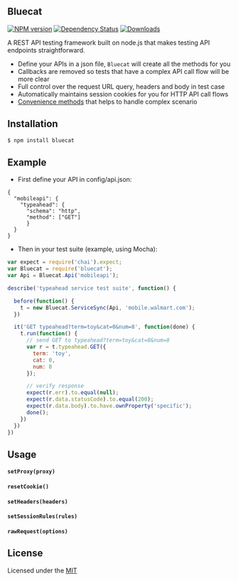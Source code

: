 ## Bluecat

[![NPM version][npm-image]][npm-url]
[![Dependency Status][david-image]][david-url]
[![Downloads][downloads-image]][downloads-url]
<!-- [![Gittip][gittip-image]][gittip-url] -->


A REST API testing framework built on node.js that makes testing API endpoints straightforward.

* Define your APIs in a json file, `Bluecat` will create all the methods for you
* Callbacks are removed so tests that have a complex API call flow will be more clear
* Full control over the request URL query, headers and body in test case
* Automatically maintains session cookies for you for HTTP API call flows
* [Convenience methods](#usage) that helps to handle complex scenario

## Installation ##
```bash
$ npm install bluecat
```

## Example ##
* First define your API in config/api.json:

```
{
  "mobileapi": {
    "typeahead": {
      "schema": "http",
      "method": ["GET"]
      }
  }
}

```

* Then in your test suite (example, using Mocha):

```javascript
var expect = require('chai').expect;
var Bluecat = require('bluecat');
var Api = Bluecat.Api('mobileapi');

describe('typeahead service test suite', function() {

  before(function() {
    t = new Bluecat.ServiceSync(Api, 'mobile.walmart.com');
  })

  it('GET typeahead?term=toy&cat=0&num=8', function(done) {
    t.run(function() {
      // send GET to typeahead?term=toy&cat=0&num=8
      var r = t.typeahead.GET({
        term: 'toy',
        cat: 0,
        num: 8
      });

      // verify response
      expect(r.err).to.equal(null);
      expect(r.data.statusCode).to.equal(200);
      expect(r.data.body).to.have.ownProperty('specific');
      done();
    })
  })
})

```

## Usage ##
#### `setProxy(proxy)`
#### `resetCookie()`
#### `setHeaders(headers)`
#### `setSessionRules(rules)`
#### `rawRequest(options)`



## License
Licensed under the [MIT](http://opensource.org/licenses/MIT)

[npm-image]: https://img.shields.io/npm/v/bluecat.svg?style=flat-square
[npm-url]: https://www.npmjs.org/package/bluecat
[github-tag]: http://img.shields.io/github/tag/chenchaoyi/bluecat.svg?style=flat-square
[github-url]: https://github.com/chenchaoyi/bluecat/tags
[david-image]: http://img.shields.io/david/chenchaoyi/bluecat.svg?style=flat-square
[david-url]: https://david-dm.org/chenchaoyi/bluecat
[license-image]: http://img.shields.io/npm/l/bluecat.svg?style=flat-square
[license-url]: http://opensource.org/licenses/MIT
[downloads-image]: http://img.shields.io/npm/dm/bluecat.svg?style=flat-square
[downloads-url]: https://npmjs.org/package/bluecat
[gittip-image]: https://img.shields.io/gittip/chenchaoyi.svg?style=flat-square
[gittip-url]: https://www.gittip.com/chenchaoyi/
